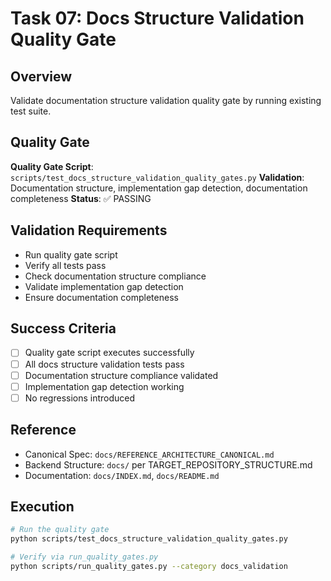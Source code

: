 # Task 07: Docs Structure Validation Quality Gate

## Overview
Validate documentation structure validation quality gate by running existing test suite.

## Quality Gate
**Quality Gate Script**: `scripts/test_docs_structure_validation_quality_gates.py`
**Validation**: Documentation structure, implementation gap detection, documentation completeness
**Status**: ✅ PASSING

## Validation Requirements
- Run quality gate script
- Verify all tests pass
- Check documentation structure compliance
- Validate implementation gap detection
- Ensure documentation completeness

## Success Criteria
- [ ] Quality gate script executes successfully
- [ ] All docs structure validation tests pass
- [ ] Documentation structure compliance validated
- [ ] Implementation gap detection working
- [ ] No regressions introduced

## Reference
- Canonical Spec: `docs/REFERENCE_ARCHITECTURE_CANONICAL.md`
- Backend Structure: `docs/` per TARGET_REPOSITORY_STRUCTURE.md
- Documentation: `docs/INDEX.md`, `docs/README.md`

## Execution
```bash
# Run the quality gate
python scripts/test_docs_structure_validation_quality_gates.py

# Verify via run_quality_gates.py
python scripts/run_quality_gates.py --category docs_validation
```
